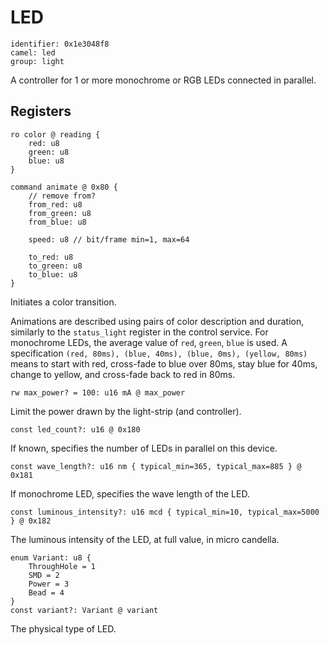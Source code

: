 # LED

    identifier: 0x1e3048f8
    camel: led
    group: light

A controller for 1 or more monochrome or RGB LEDs connected in parallel.

## Registers

    ro color @ reading {
        red: u8
        green: u8
        blue: u8
    }

    command animate @ 0x80 {        
        // remove from?
        from_red: u8
        from_green: u8
        from_blue: u8

        speed: u8 // bit/frame min=1, max=64

        to_red: u8
        to_green: u8
        to_blue: u8
    }

Initiates a color transition.

Animations are described using pairs of color description and duration, 
similarly to the `status_light` register in the control service.
For monochrome LEDs, the average value of ``red``, ``green``, ``blue`` is used.
A specification `(red, 80ms), (blue, 40ms), (blue, 0ms), (yellow, 80ms)`
means to start with red, cross-fade to blue over 80ms, stay blue for 40ms,
change to yellow, and cross-fade back to red in 80ms.

    rw max_power? = 100: u16 mA @ max_power

Limit the power drawn by the light-strip (and controller).

    const led_count?: u16 @ 0x180

If known, specifies the number of LEDs in parallel on this device.

    const wave_length?: u16 nm { typical_min=365, typical_max=885 } @ 0x181

If monochrome LED, specifies the wave length of the LED.

    const luminous_intensity?: u16 mcd { typical_min=10, typical_max=5000 } @ 0x182

The luminous intensity of the LED, at full value, in micro candella.

    enum Variant: u8 {
        ThroughHole = 1
        SMD = 2
        Power = 3
        Bead = 4
    }
    const variant?: Variant @ variant

The physical type of LED.
